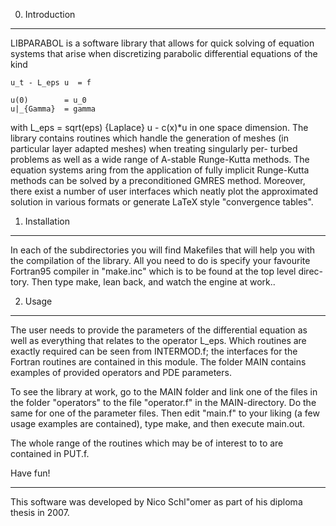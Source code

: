 0. Introduction
---------------

LIBPARABOL is a software library that allows for quick solving of equation
systems that arise when discretizing parabolic differential equations of the
kind

    u_t - L_eps u  = f

    u(0)        = u_0
    u|_{Gamma}  = gamma

with L_eps = sqrt(eps) {Laplace} u - c(x)*u in one space dimension.
The library contains routines which handle the generation
of meshes (in particular layer adapted meshes) when treating singularly per-
turbed problems as well as a wide range of A-stable Runge-Kutta methods. The
equation systems aring from the application of fully implicit Runge-Kutta
methods can be solved by a preconditioned GMRES method. Moreover, there
exist a number of user interfaces which neatly plot the approximated solution
in various formats or generate LaTeX style "convergence tables".



1. Installation
---------------
In each of the subdirectories you will find Makefiles that will help you with
the compilation of the library. All you need to do is specify your favourite
Fortran95 compiler in "make.inc" which is to be found at the top level direc-
tory. Then type make, lean back, and watch the engine at work..


2. Usage
---------
The user needs to provide the parameters of the differential equation as well 
as everything that relates to the operator L_eps. Which routines are exactly
required can be seen from INTERMOD.f; the interfaces for the Fortran routines
are contained in this module.
The folder MAIN contains examples of provided operators and PDE parameters.

To see the library at work, go to the MAIN folder and link one of the files
in the folder "operators" to the file "operator.f" in the MAIN-directory. Do
the same for one of the parameter files. Then edit "main.f" to your liking
(a few usage examples are contained), type make, and then execute main.out.

The whole range of the routines which may be of interest to to are contained
in PUT.f.

Have fun!


----------------------------------------------------------------------------
This software was developed by Nico Schl"omer as part of his diploma
thesis in 2007.
